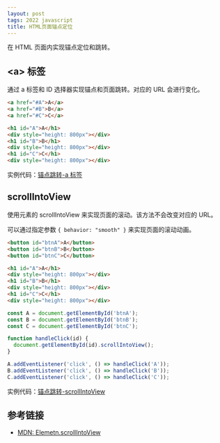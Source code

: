 ```yaml
---
layout: post
tags: 2022 javascript
title: HTML页面锚点定位
---
```


在 HTML 页面内实现锚点定位和跳转。

## \<a\> 标签

通过 a 标签和 ID 选择器实现锚点和页面跳转。对应的 URL 会进行变化。

```html
<a href="#A">A</a>
<a href="#B">B</a>
<a href="#C">C</a>

<h1 id="A">A</h1>
<div style="height: 800px"></div>
<h1 id="B">B</h1>
<div style="height: 800px"></div>
<h1 id="C">C</h1>
<div style="height: 800px"></div>
```

实例代码：[锚点跳转-a 标签](https://codesandbox.io/s/mao-dian-tiao-zhuan-abiao-qian-du3tur)

## scrollIntoView

使用元素的 scrollIntoView 来实现页面的滚动。该方法不会改变对应的 URL。

可以通过指定参数 `{ behavior: "smooth" }` 来实现页面的滚动动画。

```html
<button id="btnA">A</button>
<button id="btnB">B</button>
<button id="btnC">C</button>

<h1 id="A">A</h1>
<div style="height: 800px"></div>
<h1 id="B">B</h1>
<div style="height: 800px"></div>
<h1 id="C">C</h1>
<div style="height: 800px"></div>
```

```js
const A = document.getElementById('btnA');
const B = document.getElementById('btnB');
const C = document.getElementById('btnC');

function handleClick(id) {
  document.getElementById(id).scrollIntoView();
}

A.addEventListener('click', () => handleClick('A'));
B.addEventListener('click', () => handleClick('B'));
C.addEventListener('click', () => handleClick('C'));
```

实例代码：[锚点跳转-scrollIntoView](https://codesandbox.io/s/mao-dian-tiao-zhuan-scrollintoview-gmwgm2)

## 参考链接

- [MDN: Elemetn.scrollIntoView](https://developer.mozilla.org/en-US/docs/Web/API/Element/scrollIntoView)
